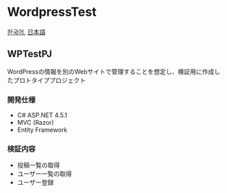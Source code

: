 # WordpressTest

[한국어](README.md), [日本語](README.ja.md)

## WPTestPJ
WordPressの情報を別のWebサイトで管理することを想定し、検証用に作成したプロトタイププロジェクト

### 開発仕様
- C# ASP.NET 4.5.1
- MVC (Razor)
- Entity Framework

### 検証内容
- 投稿一覧の取得
- ユーザー一覧の取得
- ユーザー登録

